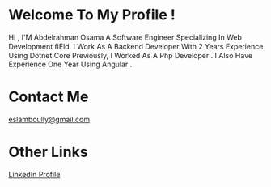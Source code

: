 # Welcome To My Profile !

Hi , I'M Abdelrahman Osama
A Software Engineer Specializing In Web Development ﬁEld. I
Work As A Backend Developer With 2 Years Experience Using Dotnet Core 
Previously, I Worked As A Php Developer . I Also Have
Experience One Year Using Angular .

# Contact Me
eslamboully@gmail.com

# Other Links
<a href="https://www.linkedin.com/in/abdelrahman-osama-26a882171" target="_blank">LinkedIn Profile</a>
